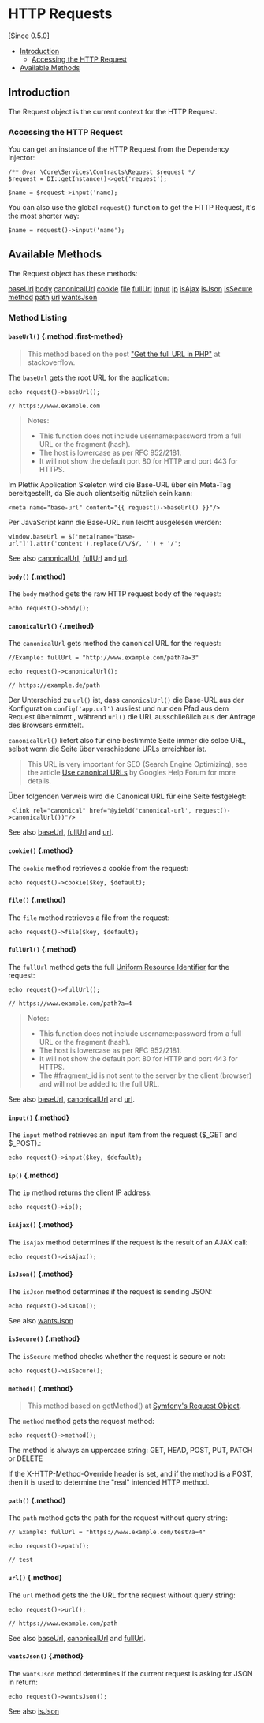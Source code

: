 # HTTP Requests

[Since 0.5.0]

- [Introduction](#introduction)
    - [Accessing the HTTP Request](#accessing)
- [Available Methods](#available-methods)

<a name="introduction"></a>
## Introduction

The Request object is the current context for the HTTP Request.

<a name="accessing"></a>
### Accessing the HTTP Request

You can get an instance of the HTTP Request from the Dependency Injector:

    /** @var \Core\Services\Contracts\Request $request */
    $request = DI::getInstance()->get('request');
    
    $name = $request->input('name);
    
You can also use the global `request()` function to get the HTTP Request, it's the most shorter way:
       
    $name = request()->input('name');


<a name="available-methods"></a>
## Available Methods

The Request object has these methods:

<div class="method-list" markdown="1">

[baseUrl](#method-base-url)
[body](#method-body)
[canonicalUrl](#method-canonical-url)
[cookie](#method-cookie)
[file](#method-file)
[fullUrl](#method-full-url)
[input](#method-input)
[ip](#method-ip)
[isAjax](#method-is-ajax)
[isJson](#method-is-json)
[isSecure](#method-is-secure)
[method](#method-method)
[path](#method-path)
[url](#method-url)
[wantsJson](#method-wants-json)

</div>

<a name="method-listing"></a>
### Method Listing

<a name="method-base-url"></a>
#### `baseUrl()` {.method .first-method}

> This method based on the post ["Get the full URL in PHP"](http://stackoverflow.com/questions/6768793/get-the-full-url-in-php) at stackoverflow.    

The `baseUrl` gets the root URL for the application:

    echo request()->baseUrl();

    // https://www.example.com
    
> Notes:
> - This function does not include username:password from a full URL or the fragment (hash).
> - The host is lowercase as per RFC 952/2181.
> - It will not show the default port 80 for HTTP and port 443 for HTTPS.    

Im Pletfix Application Skeleton wird die Base-URL über ein Meta-Tag bereitgestellt, da Sie auch clientseitig nützlich sein kann: 
  
    <meta name="base-url" content="{{ request()->baseUrl() }}"/>

Per JavaScript kann die Base-URL nun leicht ausgelesen werden:

    window.baseUrl = $('meta[name="base-url"]').attr('content').replace(/\/$/, '') + '/';

See also [canonicalUrl](#method-canonical-url), [fullUrl](#method-full-url) and [url](#method-url).


<a name="method-body"></a>
#### `body()` {.method}

The `body` method gets the raw HTTP request body of the request:

    echo request()->body();
    

<a name="method-canonical-url"></a>
#### `canonicalUrl()` {.method}

The `canonicalUrl` gets method the canonical URL for the request:

    //Example: fullUrl = "http://www.example.com/path?a=3"

    echo request()->canonicalUrl();

    // https://example.de/path
  
Der Unterschied zu `url()` ist, dass `canonicalUrl()` die Base-URL aus der Konfiguration `config('app.url')` ausliest 
und nur den Pfad aus dem Request übernimmt , während `url()` die URL ausschließlich aus der Anfrage des Browsers ermittelt.

`canonicalUrl()` liefert also für eine bestimmte Seite immer die selbe URL, selbst wenn die Seite über verschiedene URLs erreichbar ist.

> This URL is very important for SEO (Search Engine Optimizing), see the article 
> [Use canonical URLs](https://support.google.com/webmasters/answer/139066?hl=en) by Googles Help Forum for more details.

Über folgenden Verweis wird die Canonical URL für eine Seite festgelegt:
 
     <link rel="canonical" href="@yield('canonical-url', request()->canonicalUrl())"/>
     
See also [baseUrl](#method-base-url), [fullUrl](#method-full-url) and [url](#method-url).


<a name="method-cookie"></a>
#### `cookie()` {.method}

The `cookie` method retrieves a cookie from the request:

    echo request()->cookie($key, $default);
    

<a name="method-file"></a>
#### `file()` {.method}

The `file` method retrieves a file from the request:

    echo request()->file($key, $default);
    

<a name="method-full-url"></a>
#### `fullUrl()` {.method}

The `fullUrl` method gets the full [Uniform Resource Identifier](https://en.wikipedia.org/wiki/Uniform_Resource_Identifier) for the request:

    echo request()->fullUrl();

    // https://www.example.com/path?a=4
  
> Notes:
> - This function does not include username:password from a full URL or the fragment (hash).
> - The host is lowercase as per RFC 952/2181.
> - It will not show the default port 80 for HTTP and port 443 for HTTPS.
> - The #fragment_id is not sent to the server by the client (browser) and will not be added to the full URL.    

See also [baseUrl](#method-full-url), [canonicalUrl](#method-canonical-url) and [url](#method-url).


<a name="method-input"></a>
#### `input()` {.method}

The `input` method retrieves an input item from the request ($_GET and $_POST).:

    echo request()->input($key, $default);
    

<a name="method-ip"></a>
#### `ip()` {.method}

The `ip` method returns the client IP address:

    echo request()->ip();
    

<a name="method-is-ajax"></a>
#### `isAjax()` {.method}

The `isAjax` method determines if the request is the result of an AJAX call:

    echo request()->isAjax();
    

<a name="method-is-json"></a>
#### `isJson()` {.method}

The `isJson` method determines if the request is sending JSON:

    echo request()->isJson();
    
See also [wantsJson](#method-wants-json)


<a name="method-is-secure"></a>
#### `isSecure()` {.method}

The `isSecure` method checks whether the request is secure or not:

    echo request()->isSecure();
    

<a name="method-method"></a>
#### `method()` {.method}

> This method based on getMethod() at [Symfony's Request Object](https://github.com/symfony/http-foundation/blob/3.2/Request.php).

The `method` method gets the request method:

    echo request()->method();

    
The method is always an uppercase string: GET, HEAD, POST, PUT, PATCH or DELETE

If the X-HTTP-Method-Override header is set, and if the method is a POST, then it is used to determine the "real" intended HTTP method.

     
<a name="method-path"></a>
#### `path()` {.method}

The `path` method gets the path for the request without query string:

    // Example: fullUrl = "https://www.example.com/test?a=4"
    
    echo request()->path();

    // test
    

<a name="method-url"></a>
#### `url()` {.method}

The `url` method gets the the URL for the request without query string:

    echo request()->url();

    // https://www.example.com/path
  
See also [baseUrl](#method-base-url), [canonicalUrl](#method-canonical-url) and [fullUrl](#method-full-url).

    
<a name="method-wants-json"></a>
#### `wantsJson()` {.method}

The `wantsJson` method determines if the current request is asking for JSON in return:

    echo request()->wantsJson();
    
See also [isJson](#method-is-json)
